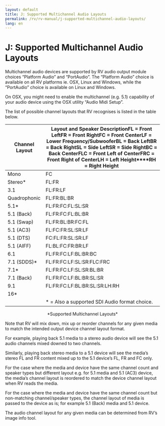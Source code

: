 ```yaml
---
layout: default
title: J: Supported Multichannel Audio Layouts
permalink: /rv/rv-manual/j-supported-multichannel-audio-layouts/
lang: en
---
```


# J: Supported Multichannel Audio Layouts

Multichannel audio devices are supported by RV audio output module choices “Platform Audio” and “PortAudio”. The “Platform Audio” choice is available on all RV platforms ie. OSX, Linux and Windows, while the “PortAudio” choice is available on Linux and Windows.

On OSX, you might need to enable the multichannel (e.g. 5.1) capability of your audio device using the OSX utility “Audio Midi Setup”.

The list of possible channel layouts that RV recognises is listed in the table below.

| **Channel Layout** | **Layout and Speaker Description****FL = Front Left****FR = Front Right****FC = Front Center****LF = Lower Frequency/Subwoofer****BL = Back Left****BR = Back Right****SL = Side Left****SR = Side Right****BC = Back Center****FLC = Front Left of Center****FRC = Front Right of Center****LH = Left Height****RH = Right Height** |
|-|-|
| Mono | FC |
| Stereo* | FL:FR |
| 3.1 | FL:FR:LF |
| Quadrophonic | FL:FR:BL:BR |
| 5.1* | FL:FR:FC:FL:SL:SR |
| 5.1 (Back) | FL:FR:FC:FL:BL:BR |
| 5.1 (Swap) | FL:FR:BL:BR:FC:FL |
| 5.1 (AC3) | FL:FC:FR:SL:SR:LF |
| 5.1 (DTS) | FC:FL:FR:SL:SR:LF |
| 5.1 (AIFF) | FL:BL:FC:FR:BR:LF |
| 6.1 | FL:FR:FC:LF:BL:BR:BC |
| 7.1 (SDDS)* | FL:FR:FC:LF:SL:SR:FLC:FRC |
| 7.1* | FL:FR:FC:LF:SL:SR:BL:BR |
| 7.1 (Back) | FL:FR:FC:LF:BL:BR:SL:SR |
| 9.1 | FL:FR:FC:LF:BL:BR:SL:SR:LH:RH |
| 16* | |
| | * = Also a supported SDI Audio format choice. |

<center>*Supported Multichannel Layouts*</center>

Note that RV will mix down, mix up or reorder channels for any given media to match the intended output device channel layout format.

For example, playing back 5.1 media to a stereo audio device will see the 5.1 audio channels mixed downed to two channels.

Similarly, playing back stereo media to a 5.1 device will see the media’s stereo FL and FR content mixed up to the 5.1 device’s FL, FR and FC only.

For the case where the media and device have the same channel count and speaker types but different layout e.g. for 5.1 media and 5.1 (AC3) device, the media’s channel layout is reordered to match the device channel layout when RV reads the media.

For the case where the media and device have the same channel count but non-matching channel/speaker types, the channel layout of media is passed to the device as is; for example 5.1 (Back) media and 5.1 device.

The audio channel layout for any given media can be determined from RV’s image info tool.
